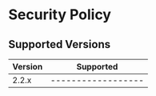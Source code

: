 # Security Policy

## Supported Versions



| Version | Supported          |
| ------- | ------------------ |
| 2.2.x   | ------------------ |
